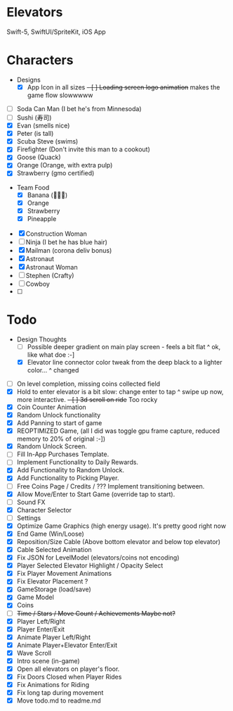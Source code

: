 # Elevators
Swift-5, SwiftUI/SpriteKit, iOS App

# Characters
- Designs
  - [x] App Icon in all sizes
  ~~- [ ] Loading screen logo animation~~ makes the game flow slowwwww
- [ ] Soda Can Man (I bet he's from Minnesoda)
- [ ] Sushi (寿司)
- [x] Evan (smells nice)
- [x] Peter (is tall)
- [x] Scuba Steve (swims)
- [x] Firefighter (Don't invite this man to a cookout)
- [x] Goose (Quack)
- [x] Orange (Orange, with extra pulp)
- [x] Strawberry (gmo certified)
- Team Food
  - [x] Banana (🍌🦍🥵)
  - [x] Orange
  - [x] Strawberry
  - [x] Pineapple
- [x] Construction Woman
- [ ] Ninja (I bet he has blue hair)
- [x] Mailman (corona deliv bonus)
- [x] Astronaut
- [x] Astronaut Woman
- [ ] Stephen (Crafty)
- [ ] Cowboy
- [ ] 

# Todo
- Design Thoughts
  - [ ] Possible deeper gradient on main play screen - feels a bit flat
   ^ ok, like what doe :-]
  - [x] Elevator line connector color tweak from the deep black to a lighter color...
    ^ changed 
- [ ] On level completion, missing coins collected field
- [x] Hold to enter elevator is a bit slow: change enter to tap
  ^ swipe up now, more interactive.
~~- [ ] 3d scroll on ride~~ Too rocky
- [x] Coin Counter Animation
- [x] Random Unlock functionality
- [x] Add Panning to start of game
- [x] REOPTIMIZED Game, (all I did was toggle gpu frame capture, reduced memory to 20% of original :-])
- [x] Random Unlock Screen.
- [ ] Fill In-App Purchases Template.
- [ ] Implement Functionality to Daily Rewards.
- [x] Add Functionality to Random Unlock.
- [x] Add Functionality to Picking Player.
- [ ] Free Coins Page / Credits / ??? Implement transitioning between.
- [x] Allow Move/Enter to Start Game (override tap to start).
- [ ] Sound FX
- [x] Character Selector
- [ ] Settings
- [x] Optimize Game Graphics (high energy usage). It's pretty good right now
- [x] End Game (Win/Loose)
- [x] Reposition/Size Cable (Above bottom elevator and below top elevator)
- [x] Cable Selected Animation
- [x] Fix JSON for LevelModel (elevators/coins not encoding)
- [x] Player Selected Elevator Highlight / Opacity Select
- [x] Fix Player Movement Animations
- [x] Fix Elevator Placement ?
- [x] GameStorage (load/save)
- [x] Game Model
- [x] Coins
- [ ] ~~Time / Stars / Move Count / Achievements      Maybe not?~~
- [x] Player Left/Right
- [x] Player Enter/Exit
- [x] Animate Player Left/Right
- [x] Animate Player+Elevator Enter/Exit
- [x] Wave Scroll
- [x] Intro scene (in-game)
- [x] Open all elevators on player's floor.
- [x] Fix Doors Closed when Player Rides
- [x] Fix Animations for Riding
- [x] Fix long tap during movement
- [x] Move todo.md to readme.md
